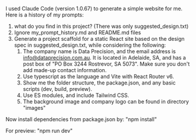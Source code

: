 I used Claude Code (version 1.0.67) to generate a simple website for me. Here is a history of my prompts: 
1. what do you find in this project? (There was only suggested_design.txt)
2. Ignore my_prompt_history.md and README.md files 
3. Generate a project scaffold for a static React site based on the design spec in suggested_design.txt, while considering the following: 
   1. The company name is Data Precision, and the email address is info@dataprecision.com.au. It is located in Adelaide, SA, and has a post box of "PO Box 3244 Rostrevor, SA 5073". Make sure you don't add made-up contact information.
   2. Use typescript as the language and Vite with React Router v6. 
   3. Show me the folder structure, the package.json, and any basic scripts (dev, build, preview). 
   4. Use ES modules, and include Tailwind CSS.
   5. The background image and company logo can be found in directory "images" 
    

Now install dependencies from package.json by: "npm install"

For preview: "npm run dev" 


